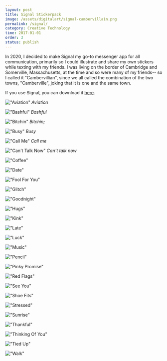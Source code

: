 ```yaml
---
layout: post
title: Signal Stickerpack
image: /assets/digitalart/signal-cambervillain.png
permalink: /signal/
category: Creative Technology
time: 2017-01-01
order: 3
status: publish
---
```

In 2020, I decided to make Signal my go-to messenger app for all communication, primarily so I could illustrate and share my own stickers while texting with my friends. I was living on the border of Cambridge and Somerville, Massachusetts, at the time and so were many of my friends-- so I called it "Cambervillian", since we all called the combination of the two towns, "Camberville", joking that it is one and the same town. 

If you use Signal, you can download it [here](https://signal.art/addstickers/?fbclid=IwAR3zed6svutJEZlW-I2uGMvcpaYc8P9a2jkoVCE9RX4QPGf0ty5BS6e19wI#pack_id=737fdc41172250ec6e376a19171948b7&pack_key=95db094487d03a8448a9c872e725afecbdf947449339e387733a0bd097ab4eea).

!["Aviation"](/assets/digitalart/Aviation.png)
*Aviation*

!["Bashful"](/assets/digitalart/Bashful.png)
*Bashful*

!["Bitchin"](/assets/digitalart/Bitchin.png) 
*Bitchin;*

!["Busy"](/assets/digitalart/Busy.png) 
*Busy*

!["Call Me"](/assets/digitalart/CallMe.png) 
*Call me*

!["Can't Talk Now"](/assets/digitalart/CantTalkNow.png) 
*Can't talk now*

!["Coffee"](/assets/digitalart/Coffee.png) 

!["Date"](/assets/digitalart/Date.png) 

!["Fool For You"](/assets/digitalart/FoolForYou.png) 

!["Glitch"](/assets/digitalart/Glitch.png) 

!["Goodnight"](/assets/digitalart/Goodnight.png) 

!["Hugs"](/assets/digitalart/Hugs.png) 

!["Kink"](/assets/digitalart/Kink.png) 

!["Late"](/assets/digitalart/Late.png) 

!["Luck"](/assets/digitalart/Luck.png) 

!["Music"](/assets/digitalart/Music.png) 

!["Pencil"](/assets/digitalart/Pencil.png) 

!["Pinky Promise"](/assets/digitalart/PinkyPromise.png) 

!["Red Flags"](/assets/digitalart/RedFlags.png) 

!["See You"](/assets/digitalart/SeeYou.png)

!["Shoe Fits"](/assets/digitalart/ShoeFits.png)

!["Stressed"](/assets/digitalart/Stressed.png) 

!["Sunrise"](/assets/digitalart/Sunrise.png)

!["Thankful"](/assets/digitalart/Thankful.png)

!["Thinking Of You"](/assets/digitalart/ThinkingOfYou.png) 

!["Tied Up"](/assets/digitalart/TiedUp.png)

!["Walk"](/assets/digitalart/Walk.png) 